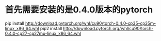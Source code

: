 # 首先需要安装的是0.4.0版本的pytorch
pip install http://download.pytorch.org/whl/cu90/torch-0.4.0-cp35-cp35m-linux_x86_64.whl
pip2 install http://download.pytorch.org/whl/cu90/torch-0.4.0-cp27-cp27mu-linux_x86_64.whl

